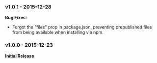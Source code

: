 ### v1.0.1 - 2015-12-28

**Bug Fixes:**

* Forgot the "files" prop in package.json, preventing prepublished files from
  being available when installing via npm.

### v1.0.0 - 2015-12-23

**Initial Release**
